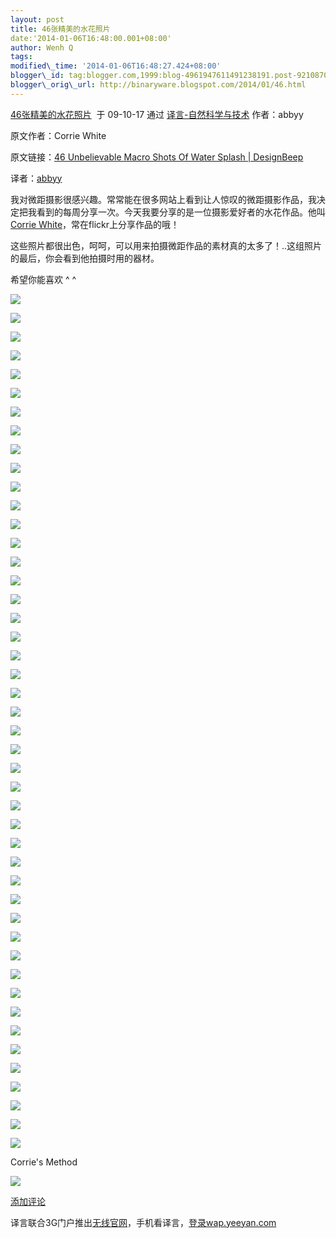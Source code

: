 ```yaml
--- 
layout: post 
title: 46张精美的水花照片 
date:'2014-01-06T16:48:00.001+08:00' 
author: Wenh Q
tags:
modified\_time: '2014-01-06T16:48:27.424+08:00' 
blogger\_id: tag:blogger.com,1999:blog-4961947611491238191.post-9210870691103907959
blogger\_orig\_url: http://binaryware.blogspot.com/2014/01/46.html
---
```

[46张精美的水花照片](http://www.yeeyan.com/articles/view/48990/64012)  于
09-10-17 通过 [译言-自然科学与技术](http://www.yeeyan.com/) 作者：abbyy



原文作者：Corrie White

原文链接：[46 Unbelievable Macro Shots Of Water Splash |
DesignBeep](http://designbeep.com/2009/10/13/unbelievable-macro-shots-of-water-splash/)

译者：[abbyy](http://www.yeeyan.com/space/show/48990)



我对微距摄影很感兴趣。常常能在很多网站上看到让人惊叹的微距摄影作品，我决定把我看到的每周分享一次。今天我要分享的是一位摄影爱好者的水花作品。他叫
[Corrie
White](http://www.flickr.com/people/10756887@N07/)，常在flickr上分享作品的哦！



这些照片都很出色，呵呵，可以用来拍摄微距作品的素材真的太多了！..这组照片的最后，你会看到他拍摄时用的器材。



希望你能喜欢 
^ 
^





![](https://images-blogger-opensocial.googleusercontent.com/gadgets/proxy?url=http%3A%2F%2Fdesignbeep.com%2Fwp-content%2Fuploads%2F2009%2F10%2F3971402471_0b3c1b476d.jpg&container=blogger&gadget=a&rewriteMime=image%2F*)







![](https://images-blogger-opensocial.googleusercontent.com/gadgets/proxy?url=http%3A%2F%2Fdesignbeep.com%2Fwp-content%2Fuploads%2F2009%2F10%2F3956097994_c0e5f91112.jpg&container=blogger&gadget=a&rewriteMime=image%2F*)



![](https://images-blogger-opensocial.googleusercontent.com/gadgets/proxy?url=http%3A%2F%2Fdesignbeep.com%2Fwp-content%2Fuploads%2F2009%2F10%2F3949700324_af4af326e4.jpg&container=blogger&gadget=a&rewriteMime=image%2F*)



![](https://images-blogger-opensocial.googleusercontent.com/gadgets/proxy?url=http%3A%2F%2Fdesignbeep.com%2Fwp-content%2Fuploads%2F2009%2F10%2F3936113410_d043352ccb.jpg&container=blogger&gadget=a&rewriteMime=image%2F*)



![](https://images-blogger-opensocial.googleusercontent.com/gadgets/proxy?url=http%3A%2F%2Fdesignbeep.com%2Fwp-content%2Fuploads%2F2009%2F10%2F3933400510_02a16baa6f.jpg&container=blogger&gadget=a&rewriteMime=image%2F*)



![](https://images-blogger-opensocial.googleusercontent.com/gadgets/proxy?url=http%3A%2F%2Fdesignbeep.com%2Fwp-content%2Fuploads%2F2009%2F10%2F3930108529_59021eec12.jpg&container=blogger&gadget=a&rewriteMime=image%2F*)



![](https://images-blogger-opensocial.googleusercontent.com/gadgets/proxy?url=http%3A%2F%2Fdesignbeep.com%2Fwp-content%2Fuploads%2F2009%2F10%2F3907357268_904c172d5f.jpg&container=blogger&gadget=a&rewriteMime=image%2F*)



![](https://images-blogger-opensocial.googleusercontent.com/gadgets/proxy?url=http%3A%2F%2Fdesignbeep.com%2Fwp-content%2Fuploads%2F2009%2F10%2F3900917190_a5203a8e27.jpg&container=blogger&gadget=a&rewriteMime=image%2F*)



![](https://images-blogger-opensocial.googleusercontent.com/gadgets/proxy?url=http%3A%2F%2Fdesignbeep.com%2Fwp-content%2Fuploads%2F2009%2F10%2F3874053031_15fc533607.jpg&container=blogger&gadget=a&rewriteMime=image%2F*)



![](https://images-blogger-opensocial.googleusercontent.com/gadgets/proxy?url=http%3A%2F%2Fdesignbeep.com%2Fwp-content%2Fuploads%2F2009%2F10%2F3852944417_21672691fe.jpg&container=blogger&gadget=a&rewriteMime=image%2F*)



![](https://images-blogger-opensocial.googleusercontent.com/gadgets/proxy?url=http%3A%2F%2Fdesignbeep.com%2Fwp-content%2Fuploads%2F2009%2F10%2F3814572097_d042f44176.jpg&container=blogger&gadget=a&rewriteMime=image%2F*)



![](https://images-blogger-opensocial.googleusercontent.com/gadgets/proxy?url=http%3A%2F%2Fdesignbeep.com%2Fwp-content%2Fuploads%2F2009%2F10%2F3808267116_fea395ef8f.jpg&container=blogger&gadget=a&rewriteMime=image%2F*)



![](https://images-blogger-opensocial.googleusercontent.com/gadgets/proxy?url=http%3A%2F%2Fdesignbeep.com%2Fwp-content%2Fuploads%2F2009%2F10%2F3798014653_ede3bcb99a.jpg&container=blogger&gadget=a&rewriteMime=image%2F*)



![](https://images-blogger-opensocial.googleusercontent.com/gadgets/proxy?url=http%3A%2F%2Fdesignbeep.com%2Fwp-content%2Fuploads%2F2009%2F10%2F3772286004_0b6ae77c4f.jpg&container=blogger&gadget=a&rewriteMime=image%2F*)



![](https://images-blogger-opensocial.googleusercontent.com/gadgets/proxy?url=http%3A%2F%2Fdesignbeep.com%2Fwp-content%2Fuploads%2F2009%2F10%2F3757446617_ee935eaa22.jpg&container=blogger&gadget=a&rewriteMime=image%2F*)



![](https://images-blogger-opensocial.googleusercontent.com/gadgets/proxy?url=http%3A%2F%2Fdesignbeep.com%2Fwp-content%2Fuploads%2F2009%2F10%2F3742181339_4956cf0661.jpg&container=blogger&gadget=a&rewriteMime=image%2F*)



![](https://images-blogger-opensocial.googleusercontent.com/gadgets/proxy?url=http%3A%2F%2Fdesignbeep.com%2Fwp-content%2Fuploads%2F2009%2F10%2F3724420564_174eedd878.jpg&container=blogger&gadget=a&rewriteMime=image%2F*)



![](https://images-blogger-opensocial.googleusercontent.com/gadgets/proxy?url=http%3A%2F%2Fdesignbeep.com%2Fwp-content%2Fuploads%2F2009%2F10%2F3707251580_ac832652a3.jpg&container=blogger&gadget=a&rewriteMime=image%2F*)



![](https://images-blogger-opensocial.googleusercontent.com/gadgets/proxy?url=http%3A%2F%2Fdesignbeep.com%2Fwp-content%2Fuploads%2F2009%2F10%2F3640670917_ed3fb2dc38.jpg&container=blogger&gadget=a&rewriteMime=image%2F*)



![](https://images-blogger-opensocial.googleusercontent.com/gadgets/proxy?url=http%3A%2F%2Fdesignbeep.com%2Fwp-content%2Fuploads%2F2009%2F10%2F3607766766_b4d25bb48d.jpg&container=blogger&gadget=a&rewriteMime=image%2F*)



![](https://images-blogger-opensocial.googleusercontent.com/gadgets/proxy?url=http%3A%2F%2Fdesignbeep.com%2Fwp-content%2Fuploads%2F2009%2F10%2F3597376770_45b4055cb6.jpg&container=blogger&gadget=a&rewriteMime=image%2F*)



![](https://images-blogger-opensocial.googleusercontent.com/gadgets/proxy?url=http%3A%2F%2Fdesignbeep.com%2Fwp-content%2Fuploads%2F2009%2F10%2F3586566012_0f2e27fff4.jpg&container=blogger&gadget=a&rewriteMime=image%2F*)



![](https://images-blogger-opensocial.googleusercontent.com/gadgets/proxy?url=http%3A%2F%2Fdesignbeep.com%2Fwp-content%2Fuploads%2F2009%2F10%2F3573077499_148c86fd45.jpg&container=blogger&gadget=a&rewriteMime=image%2F*)



![](https://images-blogger-opensocial.googleusercontent.com/gadgets/proxy?url=http%3A%2F%2Fdesignbeep.com%2Fwp-content%2Fuploads%2F2009%2F10%2F3569002480_ea7a03156f.jpg&container=blogger&gadget=a&rewriteMime=image%2F*)



![](https://images-blogger-opensocial.googleusercontent.com/gadgets/proxy?url=http%3A%2F%2Fdesignbeep.com%2Fwp-content%2Fuploads%2F2009%2F10%2F3527640964_474dd9445c.jpg&container=blogger&gadget=a&rewriteMime=image%2F*)



![](https://images-blogger-opensocial.googleusercontent.com/gadgets/proxy?url=http%3A%2F%2Fdesignbeep.com%2Fwp-content%2Fuploads%2F2009%2F10%2F3468361813_9740724207.jpg&container=blogger&gadget=a&rewriteMime=image%2F*)



![](https://images-blogger-opensocial.googleusercontent.com/gadgets/proxy?url=http%3A%2F%2Fdesignbeep.com%2Fwp-content%2Fuploads%2F2009%2F10%2F3462141051_b3434d8a0b.jpg&container=blogger&gadget=a&rewriteMime=image%2F*)



![](https://images-blogger-opensocial.googleusercontent.com/gadgets/proxy?url=http%3A%2F%2Fdesignbeep.com%2Fwp-content%2Fuploads%2F2009%2F10%2F3434811721_3690f87358.jpg&container=blogger&gadget=a&rewriteMime=image%2F*)



![](https://images-blogger-opensocial.googleusercontent.com/gadgets/proxy?url=http%3A%2F%2Fdesignbeep.com%2Fwp-content%2Fuploads%2F2009%2F10%2F3424960576_cdf992c78b.jpg&container=blogger&gadget=a&rewriteMime=image%2F*)



![](https://images-blogger-opensocial.googleusercontent.com/gadgets/proxy?url=http%3A%2F%2Fdesignbeep.com%2Fwp-content%2Fuploads%2F2009%2F10%2F3387777475_8f57e7b2d7.jpg&container=blogger&gadget=a&rewriteMime=image%2F*)



![](https://images-blogger-opensocial.googleusercontent.com/gadgets/proxy?url=http%3A%2F%2Fdesignbeep.com%2Fwp-content%2Fuploads%2F2009%2F10%2F3384285194_d7d25f0bab.jpg&container=blogger&gadget=a&rewriteMime=image%2F*)



![](https://images-blogger-opensocial.googleusercontent.com/gadgets/proxy?url=http%3A%2F%2Fdesignbeep.com%2Fwp-content%2Fuploads%2F2009%2F10%2F3383474415_c68dc42aa0.jpg&container=blogger&gadget=a&rewriteMime=image%2F*)



![](https://images-blogger-opensocial.googleusercontent.com/gadgets/proxy?url=http%3A%2F%2Fdesignbeep.com%2Fwp-content%2Fuploads%2F2009%2F10%2F3350740494_73dcd93e0c.jpg&container=blogger&gadget=a&rewriteMime=image%2F*)



![](https://images-blogger-opensocial.googleusercontent.com/gadgets/proxy?url=http%3A%2F%2Fdesignbeep.com%2Fwp-content%2Fuploads%2F2009%2F10%2F3350735136_c8e52d50dd.jpg&container=blogger&gadget=a&rewriteMime=image%2F*)



![](https://images-blogger-opensocial.googleusercontent.com/gadgets/proxy?url=http%3A%2F%2Fdesignbeep.com%2Fwp-content%2Fuploads%2F2009%2F10%2F3350729808_8b7751e4df.jpg&container=blogger&gadget=a&rewriteMime=image%2F*)



![](https://images-blogger-opensocial.googleusercontent.com/gadgets/proxy?url=http%3A%2F%2Fdesignbeep.com%2Fwp-content%2Fuploads%2F2009%2F10%2F3349911391_c3d1c92608.jpg&container=blogger&gadget=a&rewriteMime=image%2F*)



![](https://images-blogger-opensocial.googleusercontent.com/gadgets/proxy?url=http%3A%2F%2Fdesignbeep.com%2Fwp-content%2Fuploads%2F2009%2F10%2F3349644949_47c28d0ea5.jpg&container=blogger&gadget=a&rewriteMime=image%2F*)



![](https://images-blogger-opensocial.googleusercontent.com/gadgets/proxy?url=http%3A%2F%2Fdesignbeep.com%2Fwp-content%2Fuploads%2F2009%2F10%2F3307286733_11d2824c69.jpg&container=blogger&gadget=a&rewriteMime=image%2F*)



![](https://images-blogger-opensocial.googleusercontent.com/gadgets/proxy?url=http%3A%2F%2Fdesignbeep.com%2Fwp-content%2Fuploads%2F2009%2F10%2F3302839812_693551cd32.jpg&container=blogger&gadget=a&rewriteMime=image%2F*)



![](https://images-blogger-opensocial.googleusercontent.com/gadgets/proxy?url=http%3A%2F%2Fdesignbeep.com%2Fwp-content%2Fuploads%2F2009%2F10%2F3293268025_cdc2a830e2.jpg&container=blogger&gadget=a&rewriteMime=image%2F*)



![](https://images-blogger-opensocial.googleusercontent.com/gadgets/proxy?url=http%3A%2F%2Fdesignbeep.com%2Fwp-content%2Fuploads%2F2009%2F10%2F3283578512_02266c1179.jpg&container=blogger&gadget=a&rewriteMime=image%2F*)



![](https://images-blogger-opensocial.googleusercontent.com/gadgets/proxy?url=http%3A%2F%2Fdesignbeep.com%2Fwp-content%2Fuploads%2F2009%2F10%2F3283035861_ddb367187b.jpg&container=blogger&gadget=a&rewriteMime=image%2F*)



![](https://images-blogger-opensocial.googleusercontent.com/gadgets/proxy?url=http%3A%2F%2Fdesignbeep.com%2Fwp-content%2Fuploads%2F2009%2F10%2F3283032463_b22da15d99.jpg&container=blogger&gadget=a&rewriteMime=image%2F*)



![](https://images-blogger-opensocial.googleusercontent.com/gadgets/proxy?url=http%3A%2F%2Fdesignbeep.com%2Fwp-content%2Fuploads%2F2009%2F10%2F3275315567_3cb1956003.jpg&container=blogger&gadget=a&rewriteMime=image%2F*)



![](https://images-blogger-opensocial.googleusercontent.com/gadgets/proxy?url=http%3A%2F%2Fdesignbeep.com%2Fwp-content%2Fuploads%2F2009%2F10%2F3274335495_f1836d2e99.jpg&container=blogger&gadget=a&rewriteMime=image%2F*)



![](https://images-blogger-opensocial.googleusercontent.com/gadgets/proxy?url=http%3A%2F%2Fdesignbeep.com%2Fwp-content%2Fuploads%2F2009%2F10%2F3263071499_a9e3402a1b.jpg&container=blogger&gadget=a&rewriteMime=image%2F*)



Corrie's Method



![](https://images-blogger-opensocial.googleusercontent.com/gadgets/proxy?url=http%3A%2F%2Fdesignbeep.com%2Fwp-content%2Fuploads%2F2009%2F10%2F3930123271_9de42d7e9b.jpg&container=blogger&gadget=a&rewriteMime=image%2F*)



[添加评论](http://www.yeeyan.com/articles/view/48990/64012#newComment)



译言联合3G门户推出[无线官网](http://www.3g.cn/hezuo/yeeyan/index.htm)，手机看译言，[登录wap.yeeyan.com](http://wap.yeeyan.com/)
